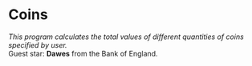 # Coins
_This program calculates the total values of different quantities of coins specified by user._<br />
Guest star: **Dawes** from the Bank of England.

